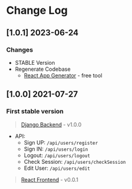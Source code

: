# Change Log

## [1.0.1] 2023-06-24
### Changes

- STABLE Version
- Regenerate Codebase
  - [React App Generator](https://appseed.us/generator/react/) - free tool 

## [1.0.0] 2021-07-27
### First stable version

> [Django Backend](https://github.com/app-generator/api-server-django) - v1.0.0  

- API:
   - Sign UP: `/api/users/register`
   - Sign IN: `/api/users/login`
   - Logout: `/api/users/logout`
   - Check Session: `/api/users/checkSession`
   - Edit User: `/api/users/edit`

> [React Frontend](https://github.com/app-generator/react-datta-able-dashboard) - v0.0.1

